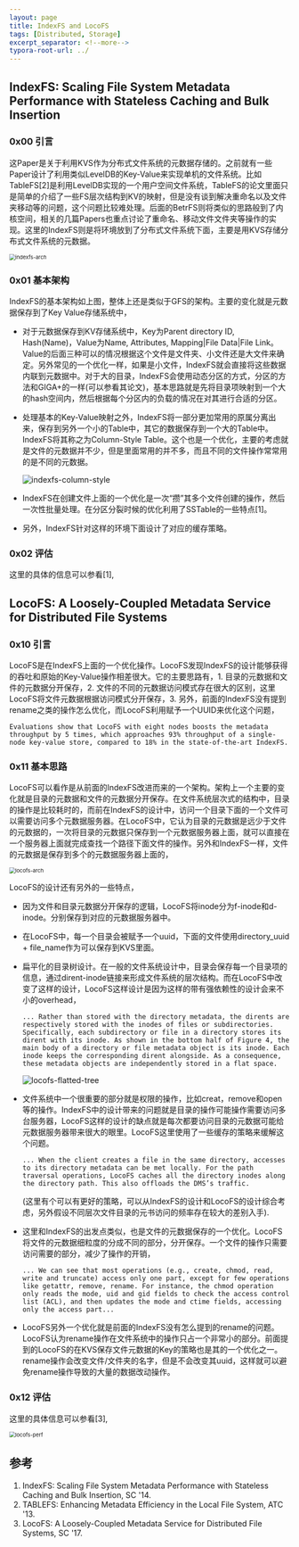 ```yaml
---
layout: page
title: IndexFS and LocoFS
tags: [Distributed, Storage]
excerpt_separator: <!--more-->
typora-root-url: ../
---
```


## IndexFS: Scaling File System Metadata Performance with Stateless Caching and Bulk Insertion

### 0x00 引言

 这Paper是关于利用KVS作为分布式文件系统的元数据存储的。之前就有一些Paper设计了利用类似LevelDB的Key-Value来实现单机的文件系统。比如TableFS[2]是利用LevelDB实现的一个用户空间文件系统，TableFS的论文里面只是简单的介绍了一些FS层次结构到KV的映射，但是没有谈到解决重命名以及文件夹移动等的问题，这个问题比较难处理。后面的BetrFS则将类似的思路般到了内核空间，相关的几篇Papers也重点讨论了重命名、移动文件文件夹等操作的实现。这里的IndexFS则是将环境放到了分布式文件系统下面，主要是用KVS存储分布式文件系统的元数据。

<img src="/assets/images/indexfs-arch.png" alt="indexfs-arch" style="zoom:67%;" />

### 0x01 基本架构

  IndexFS的基本架构如上图，整体上还是类似于GFS的架构。主要的变化就是元数据保存到了Key Value存储系统中，

* 对于元数据保存到KV存储系统中，Key为Parent directory ID, Hash(Name)，Value为Name, Attributes, Mapping\|File Data\|File Link。Value的后面三种可以的情况根据这个文件是文件夹、小文件还是大文件来确定。另外常见的一个优化一样，如果是小文件，IndexFS就会直接将这些数据内联到元数据中。对于大的目录，IndexFS会使用动态分区的方式，分区的方法和GIGA+的一样(可以参看其论文)，基本思路就是先将目录项映射到一个大的hash空间内，然后根据每个分区内的负载的情况在对其进行合适的分区。

* 处理基本的Key-Value映射之外，IndexFS将一部分更加常用的原属分离出来，保存到另外一个小的Table中，其它的数据保存到一个大的Table中。IndexFS将其称之为Column-Style Table。这个也是一个优化，主要的考虑就是文件的元数据并不少，但是里面常用的并不多，而且不同的文件操作常常用的是不同的元数据。

  ![indexfs-column-style](/assets/images/indexfs-column-style.png)

* IndexFS在创建文件上面的一个优化是一次“攒”其多个文件创建的操作，然后一次性批量处理。在分区分裂时候的优化利用了SSTable的一些特点[1]。

* 另外，IndexFS针对这样的环境下面设计了对应的缓存策略。

### 0x02 评估

  这里的具体的信息可以参看[1],

## LocoFS: A Loosely-Coupled Metadata Service for Distributed File Systems

### 0x10 引言

  LocoFS是在IndexFS上面的一个优化操作。LocoFS发现IndexFS的设计能够获得的吞吐和原始的Key-Value操作相差很大。它的主要思路有，1. 目录的元数据和文件的元数据分开保存，2. 文件的不同的元数据访问模式存在很大的区别，这里LocoFS将文件元数据根据访问模式分开保存，3. 另外，前面的IndexFS没有提到rename之类的操作怎么优化，而LocoFS利用赋予一个UUID来优化这个问题，

```
Evaluations show that LocoFS with eight nodes boosts the metadata throughput by 5 times, which approaches 93% throughput of a single-node key-value store, compared to 18% in the state-of-the-art IndexFS.
```

### 0x11 基本思路

 LocoFS可以看作是从前面的IndexFS改进而来的一个架构。架构上一个主要的变化就是目录的元数据和文件的元数据分开保存。在文件系统层次式的结构中，目录的操作是比较耗时的，而前在IndexFS的设计中，访问一个目录下面的一个文件可以需要访问多个元数据服务器。在LocoFS中，它认为目录的元数据是远少于文件的元数据的，一次将目录的元数据只保存到一个元数据服务器上面，就可以直接在一个服务器上面就完成查找一个路径下面文件的操作。另外和IndexFS一样，文件的元数据是保存到多个的元数据服务器上面的，

<img src="/assets/images/locofs-arch.png" alt="locofs-arch" style="zoom:67%;" />

LocoFS的设计还有另外的一些特点，

* 因为文件和目录元数据分开保存的逻辑，LocoFS将inode分为f-inode和d-inode。分别保存到对应的元数据服务器中。

* 在LocoFS中，每一个目录会被赋予一个uuid，下面的文件使用directory_uuid + file_name作为可以保存到KVS里面。

* 扁平化的目录树设计。在一般的文件系统设计中，目录会保存每一个目录项的信息，通过dirent-inode链接来形成文件系统的层次结构。而在LocoFS中改变了这样的设计，LocoFS这样设计是因为这样的带有强依赖性的设计会来不小的overhead，

  ```
  ... Rather than stored with the directory metadata, the dirents are respectively stored with the inodes of files or subdirectories. Specifically, each subdirectory or file in a directory stores its dirent with its inode. As shown in the bottom half of Figure 4, the main body of a directory or file metadata object is its inode. Each inode keeps the corresponding dirent alongside. As a consequence, these metadata objects are independently stored in a flat space.
  ```

  ![locofs-flatted-tree](/assets/images/locofs-flatted-tree.png)

* 文件系统中一个很重要的部分就是权限的操作，比如creat，remove和open等的操作。IndexFS中的设计带来的问题就是目录的操作可能操作需要访问多台服务器，LocoFS这样的设计的缺点就是每次都要访问目录的元数据可能给元数据服务器带来很大的眼里。LocoFS这里使用了一些缓存的策略来缓解这个问题。

  ```
  ... When the client creates a file in the same directory, accesses to its directory metadata can be met locally. For the path traversal operations, LocoFS caches all the directory inodes along the directory path. This also offloads the DMS’s traffic.
  ```

  (这里有个可以有更好的策略，可以从IndexFS的设计和LocoFS的设计综合考虑，另外假设不同层次文件目录的元书访问的频率存在较大的差别入手).

* 这里和IndexFS的出发点类似，也是文件的元数据保存的一个优化。LocoFS将文件的元数据细粒度的分成不同的部分，分开保存。一个文件的操作只需要访问需要的部分，减少了操作的开销，

  ```
  ... We can see that most operations (e.g., create, chmod, read, write and truncate) access only one part, except for few operations like getattr, remove, rename. For instance, the chmod operation only reads the mode, uid and gid fields to check the access control list (ACL), and then updates the mode and ctime fields, accessing only the access part...
  ```

* LocoFS另外一个优化就是前面的IndexFS没有怎么提到的rename的问题。LocoFS认为rename操作在文件系统中的操作只占一个非常小的部分。前面提到的LocoFS的在KVS保存文件元数据的Key的策略也是其的一个优化之一。rename操作会改变文件/文件夹的名字，但是不会改变其uuid，这样就可以避免rename操作导致的大量的数据改动操作。

### 0x12 评估

  这里的具体信息可以参看[3],

<img src="/assets/images/locofs-perf.png" alt="locofs-perf" style="zoom:67%;" />

## 参考

1. IndexFS: Scaling File System Metadata Performance with Stateless Caching and Bulk Insertion, SC '14.
2. TABLEFS: Enhancing Metadata Efficiency in the Local File System, ATC '13.
3. LocoFS: A Loosely-Coupled Metadata Service for Distributed File Systems, SC '17.